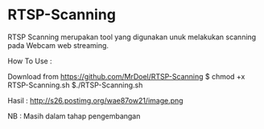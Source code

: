 RTSP-Scanning
=============

RTSP Scanning merupakan tool yang digunakan unuk melakukan scanning pada Webcam web streaming.

How To Use :

Download from https://github.com/MrDoel/RTSP-Scanning
$ chmod +x RTSP-Scanning.sh
$./RTSP-Scanning.sh

Hasil :
http://s26.postimg.org/wae87ow21/image.png

NB : Masih dalam tahap pengembangan

